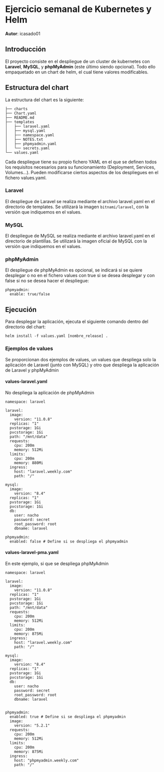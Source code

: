 # Ejercicio semanal de Kubernetes y Helm
**Autor**: icasado01

## Introducción
El proyecto consiste en el despliegue de un cluster de kubernetes con **Laravel**, **MySQL**, y **phpMyAdmin** (este último siendo opcional). Todo ello empaquetado en un chart de helm, el cual tiene valores modificables.

## Estructura del chart
La estructura del chart es la siguiente:
```
├── charts
├── Chart.yaml
├── README.md
├── templates
│   ├── laravel.yaml
│   ├── mysql.yaml
│   ├── namespace.yaml
│   ├── NOTES.txt
│   ├── phpmyadmin.yaml
│   └── secrets.yaml
└── values.yaml
```

Cada despliegue tiene su propio fichero YAML en el que se definen todos los requisitos necesarios para su funcionamiento (Deployment, Services, Volumes...). Pueden modificarse ciertos aspectos de los despliegues en el fichero values.yaml.

### Laravel
El despliegue de Laravel se realiza mediante el archivo laravel.yaml en el directorio de templates. Se utilizará la imagen `bitnami/laravel`, con la versión que indiquemos en el values.

### MySQL
El despliegue de MySQL se realiza mediante el archivo laravel.yaml en el directorio de plantillas. Se utilizará la imagen oficial de MySQL con la versión que indiquemos en el values.

### phpMyAdmin
El despliegue de phpMyAdmin es opcional, se indicará si se quiere desplegar o no en el fichero values con true si se desea desplegar y con false si no se desea hacer el despliegue:
```
phpmyadmin:
  enable: true/false
```
## Ejecución
Para desplegar la aplicación, ejecuta el siguiente comando dentro del directorio del chart:
```
helm install -f values.yaml [nombre_release] .
```
### Ejemplos de values
Se proporcionan dos ejemplos de values, un values que despliega solo la aplicación de Laravel (junto con MySQL) y otro que despliega la aplicación de Laravel y phpMyAdmin
#### values-laravel.yaml
No despliega la aplicación de phpMyAdmin
```
namespace: laravel

laravel:
  image:
    version: "11.0.8"
  replicas: "1"
  pvstorage: 1Gi
  pvcstorage: 1Gi
  path: "/mnt/data"
  requests:
    cpu: 200m
    memory: 512Mi
  limits:
    cpu: 200m
    memory: 880Mi
  ingress:
    host: "laravel.weekly.com"
    path: "/"

mysql:
  image:
    version: "8.4"
  replicas: "1"
  pvstorage: 1Gi
  pvcstorage: 1Gi
  db:
    user: nacho
    password: secret
    root_password: root
    dbname: laravel

phpmyadmin:
  enabled: false # Define si se despliega el phpmyadmin
```
#### values-laravel-pma.yaml
En este ejemplo, si que se despliega phpMyAdmin
```
namespace: laravel

laravel:
  image:
    version: "11.0.8"
  replicas: "1"
  pvstorage: 1Gi
  pvcstorage: 1Gi
  path: "/mnt/data"
  requests:
    cpu: 200m
    memory: 512Mi
  limits:
    cpu: 200m
    memory: 875Mi
  ingress:
    host: "laravel.weekly.com"
    path: "/"

mysql:
  image:
    version: "8.4"
  replicas: "1"
  pvstorage: 1Gi
  pvcstorage: 1Gi
  db:
    user: nacho
    password: secret
    root_password: root
    dbname: laravel


phpmyadmin:
  enabled: true # Define si se despliega el phpmyadmin
  image:
    version: "5.2.1"
  requests:
    cpu: 200m
    memory: 512Mi
  limits:
    cpu: 200m
    memory: 875Mi
  ingress:
    host: "phpmyadmin.weekly.com"
    path: "/"
```
